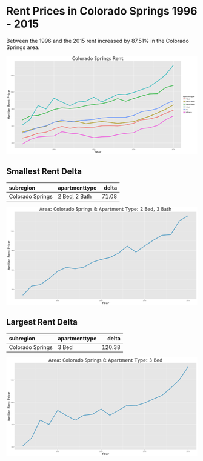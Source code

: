 Rent Prices in Colorado Springs 1996 - 2015
================

Between the 1996 and the 2015 rent increased by 87.51% in the Colorado Springs area.

![](../images/coloradosprings.png)

Smallest Rent Delta
-------------------

| subregion        | apartmenttype |  delta|
|:-----------------|:--------------|------:|
| Colorado Springs | 2 Bed, 2 Bath |  71.08|

![](../images/rentDecrease/coloradosprings.png)

Largest Rent Delta
------------------

| subregion        | apartmenttype |   delta|
|:-----------------|:--------------|-------:|
| Colorado Springs | 3 Bed         |  120.38|

![](../images/rentIncrease/coloradosprings.png)
